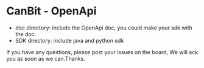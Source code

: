 # CanBit - OpenApi

*  doc directory: include the OpenApi doc, you could make your sdk with the doc.
*  SDK directory: include java and python sdk

If you have any questions, please post your issues on the board, We will ack you as soon as we can.Thanks.
